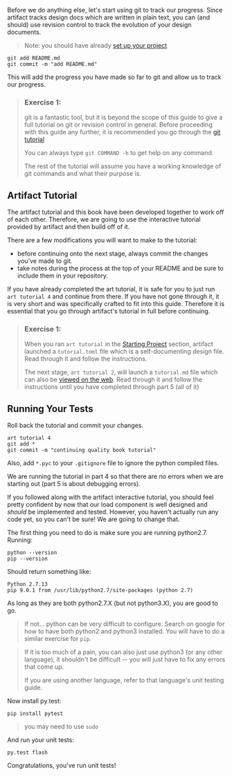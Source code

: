 Before we do anything else, let's start using git to track
our progress. Since artifact tracks design docs which are written
in plain text, you can (and should) use revision control to
track the evolution of your design documents.

> Note: you should have already [set up your project](starting-project.md)

```
git add README.md
git commit -m "add README.md"
```

This will add the progress you have made so far to git and allow
us to track our progress.

> ### Exercise 1:
> git is a fantastic tool, but it is beyond the scope of this guide
> to give a full tutorial on git or revision control in general.
> Before proceeding with this guide any further, it is recommended
> you go through the [git tutorial][1]
>
> You can always type `git COMMAND -h` to get help on any command.
>
> The rest of the tutorial will assume you have a working knowledge
> of git commands and what their purpose is.

## Artifact Tutorial
The artifact tutorial and this book have been developed together to work off of each
other. Therefore, we are going to use the interactive tutorial provided by
artifact and then build off of it.

There are a few modifications you will want to make to the tutorial:
- before continuing onto the next stage, always commit the changes
  you've made to git.
- take notes during the process at the top of your README and be
  sure to include them in your repository.

If you have already completed the art tutorial, it is safe for you to just run
`art tutorial 4` and continue from there. If you have not gone through it, it is
very short and was specifically crafted to fit into this guide. Therefore it is
essential that you go through artifact's tutorial in full before continuing.

> ### Exercise 1:
> When you ran `art tutorial` in the [Starting Project](starting-project.md)
> section, artifact launched a `tutorial.toml` file which is a self-documenting
> design file. Read through it and follow the instructions.
>
> The next stage, `art tutorial 2`, will launch a `tutorial.md` file which can
> also be [viewed on the web][2]. Read through it and follow the instructions
> until you have completed through part 5 (all of it)

## Running Your Tests

Roll back the tutorial and commit your changes.
```
art tutorial 4
git add *
git commit -m "continuing quality book tutorial"
```

Also, add `*.pyc` to your `.gitignore` file to ignore the python compiled files.

We are running the tutorial in part 4 so that there are no errors when we are
starting out (part 5 is about debugging errors).

If you followed along with the artifact interactive tutorial, you should feel
pretty confident by now that our load component is well designed and *should* be
implemented and tested. However, you haven't actually run any code yet, so you
can't be sure! We are going to change that.

The first thing you need to do is make sure you are running python2.7. Running:
```
python --version
pip --version
```

Should return something like:
```
Python 2.7.13
pip 9.0.1 from /usr/lib/python2.7/site-packages (python 2.7)
```

As long as they are both python2.7.X (but not python3.X), you are good to go.

> If not... python can be very difficult to configure.
> Search on google for how to have both python2 and python3 installed. You will
> have to do a similar exercise for `pip`.

> If it is too much of a pain, you can also just use python3 (or any other language),
> it shouldn't be difficult -- you will just have to fix any errors that come up.
>
> If you are using another language, refer to that language's unit testing guide.

Now install py.test:
```
pip install pytest
```
> you may need to use `sudo`

And run your unit tests:
```
py.test flash
```

Congratulations, you've run unit tests!

[1]: https://git-scm.com/doc
[2]: https://github.com/vitiral/artifact/blob/master/src/cmd/data/tutorial.md
